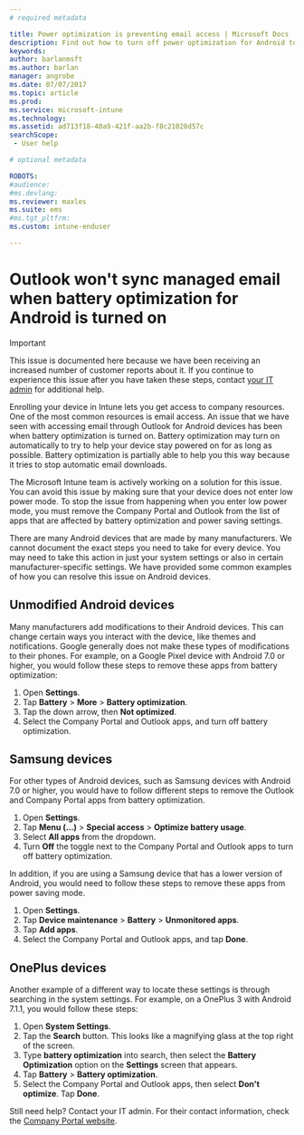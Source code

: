 ```yaml
---
# required metadata

title: Power optimization is preventing email access | Microsoft Docs
description: Find out how to turn off power optimization for Android to make sure you get your email.
keywords:
author: barlanmsft
ms.author: barlan
manager: angrobe
ms.date: 07/07/2017
ms.topic: article
ms.prod:
ms.service: microsoft-intune
ms.technology:
ms.assetid: ad713f18-40a9-421f-aa2b-f8c21028d57c
searchScope:
 - User help

# optional metadata

ROBOTS:   
#audience:
#ms.devlang:
ms.reviewer: maxles
ms.suite: ems
#ms.tgt_pltfrm:
ms.custom: intune-enduser

---
```


# Outlook won't sync managed email when battery optimization for Android is turned on

> [!IMPORTANT]
> This issue is documented here because we have been receiving an increased number of customer reports about it. If you continue to experience this issue after you have taken these steps, contact [your IT admin](https://portal.manage.microsoft.com) for additional help.

Enrolling your device in Intune lets you get access to company resources. One of the most common resources is email access. An issue that we have seen with accessing email through Outlook for Android devices has been when battery optimization is turned on. Battery optimization may turn on automatically to try to help your device stay powered on for as long as possible. Battery optimization is partially able to help you this way because it tries to stop automatic email downloads.

The Microsoft Intune team is actively working on a solution for this issue. You can avoid this issue by making sure that your device does not enter low power mode. To stop the issue from happening when you enter low power mode, you must remove the Company Portal and Outlook from the list of apps that are affected by battery optimization and power saving settings.

There are many Android devices that are made by many manufacturers. We cannot document the exact steps you need to take for every device. You may need to take this action in just your system settings or also in certain manufacturer-specific settings. We have provided some common examples of how you can resolve this issue on Android devices.

## Unmodified Android devices

Many manufacturers add modifications to their Android devices. This can change certain ways you interact with the device, like themes and notifications. Google generally does not make these types of modifications to their phones. For example, on a Google Pixel device with Android 7.0 or higher, you would follow these steps to remove these apps from battery optimization:

1. Open **Settings**.
2. Tap **Battery** > **More** > **Battery optimization**.
3. Tap the down arrow, then **Not optimized**.
4. Select the Company Portal and Outlook apps, and turn off battery optimization.

## Samsung devices

For other types of Android devices, such as Samsung devices with Android 7.0 or higher, you would have to follow different steps to remove the Outlook and Company Portal apps from battery optimization.

1. Open **Settings**.
2. Tap **Menu (…)** > **Special access** > **Optimize battery usage**.
3. Select **All apps** from the dropdown.
4. Turn **Off** the toggle next to the Company Portal and Outlook apps to turn off battery optimization.

In addition, if you are using a Samsung device that has a lower version of Android, you would need to follow these steps to remove these apps from power saving mode.

1. Open **Settings**.
2. Tap **Device maintenance** > **Battery** > **Unmonitored apps**.
3. Tap **Add apps**.
4. Select the Company Portal and Outlook apps, and tap **Done**.

## OnePlus devices

Another example of a different way to locate these settings is through searching in the system settings. For example, on a OnePlus 3 with Android 7.1.1, you would follow these steps: 

1. Open **System Settings**. 
2. Tap the **Search** button. This looks like a magnifying glass at the top right of the screen. 
3. Type **battery optimization** into search, then select the **Battery Optimization** option on the **Settings** screen that appears. 
4. Tap **Battery** > **Battery optimization**.
5. Select the Company Portal and Outlook apps, then select **Don't optimize**. Tap **Done**.

<!--On a OnePlus 5 device with Android 7.1.1, you would follow these steps to remove these apps from battery optimization:
1. Open **Settings**.
2. Tap **Battery** > **Battery optimization**.
3. Select the Company Portal and Outlook apps, then select **Don’t optimize**. Tap **Done**.-->

Still need help? Contact your IT admin. For their contact information, check the [Company Portal website](http://portal.manage.microsoft.com).
